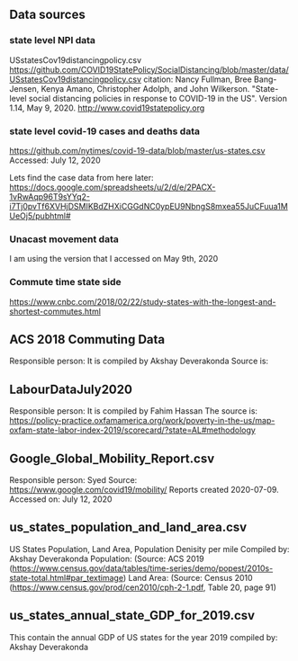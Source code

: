 ## Data sources
### state level NPI data
USstatesCov19distancingpolicy.csv
https://github.com/COVID19StatePolicy/SocialDistancing/blob/master/data/USstatesCov19distancingpolicy.csv
citation:
Nancy Fullman, Bree Bang-Jensen, Kenya Amano, Christopher Adolph, and John Wilkerson. "State-level social distancing policies in response to COVID-19 in the US". Version 1.14, May 9, 2020. http://www.covid19statepolicy.org

### state level covid-19 cases and deaths data
https://github.com/nytimes/covid-19-data/blob/master/us-states.csv
Accessed: July 12, 2020

Lets find the case data from here later:
https://docs.google.com/spreadsheets/u/2/d/e/2PACX-1vRwAqp96T9sYYq2-i7Tj0pvTf6XVHjDSMIKBdZHXiCGGdNC0ypEU9NbngS8mxea55JuCFuua1MUeOj5/pubhtml#

### Unacast movement data
I am using the version that I accessed on May 9th, 2020

### Commute time state side
https://www.cnbc.com/2018/02/22/study-states-with-the-longest-and-shortest-commutes.html

## ACS 2018 Commuting Data
Responsible person: It is compiled by Akshay Deverakonda
Source is: 

## LabourDataJuly2020
Responsible person: It is compiled by Fahim Hassan
The source is: https://policy-practice.oxfamamerica.org/work/poverty-in-the-us/map-oxfam-state-labor-index-2019/scorecard/?state=AL#methodology

## Google_Global_Mobility_Report.csv
Responsible person: Syed
Source: https://www.google.com/covid19/mobility/
Reports created 2020-07-09.
Accessed on: July 12, 2020

## us_states_population_and_land_area.csv
US States Population, Land Area, Population Denisity per mile
Compiled by: Akshay Deverakonda
Population: (Source: ACS 2019 (https://www.census.gov/data/tables/time-series/demo/popest/2010s-state-total.html#par_textimage)
Land Area:  (Source: Census 2010 (https://www.census.gov/prod/cen2010/cph-2-1.pdf, Table 20, page 91)

## us_states_annual_state_GDP_for_2019.csv
This contain the annual GDP of US states for the year 2019
compiled by: Akshay Deverakonda


